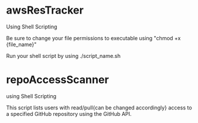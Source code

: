 # awsResTracker
Using Shell Scripting


Be sure to change your file permissions to executable using "chmod +x {file_name}"

Run your shell script by using ./script_name.sh



# repoAccessScanner
using Shell Scripting

This script lists users with read/pull{can be changed accordingly} access to a specified GitHub repository using the GitHub API.


